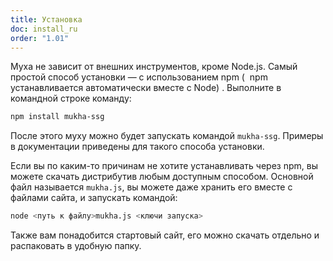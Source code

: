 ```yaml
---
title: Установка
doc: install_ru
order: "1.01"
---
```


Муха не зависит от внешних инструментов, кроме Node.js. Самый простой способ установки — с использованием npm (  npm устанавливается автоматически вместе с Node) . Выполните в командной строке команду:

```bash
npm install mukha-ssg
```

После этого муху можно будет запускать командой `mukha-ssg`. Примеры в документации приведены для такого способа установки.

Если вы по каким-то причинам не хотите устанавливать через npm, вы можете скачать дистрибутив любым доступным способом. Основной файл называется `mukha.js`, вы можете даже хранить его вместе с файлами сайта, и запускать командой:

```bash
node <путь к файлу>mukha.js <ключи запуска>
```

Также вам понадобится стартовый сайт, его можно скачать отдельно и распаковать в удобную папку.
